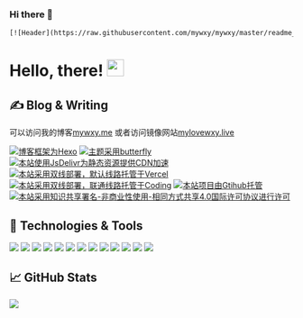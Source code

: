 ### Hi there 👋

<!--
**mywxy/mywxy** is a ✨ _special_ ✨ repository because its `README.md` (this file) appears on your GitHub profile.

Here are some ideas to get you started:

- 🔭 I’m currently working on ...
- 🌱 I’m currently learning ...
- 👯 I’m looking to collaborate on ...
- 🤔 I’m looking for help with ...
- 💬 Ask me about ...
- 📫 How to reach me: ...
- 😄 Pronouns: ...
- ⚡ Fun fact: ...
-->

```html
[![Header](https://raw.githubusercontent.com/mywxy/mywxy/master/readme_header.png "Header")](https://mywxy.me/)
```

# Hello, there! <img src="https://raw.githubusercontent.com/mywxy/mywxy/master/wave.gif" width="30px">

## &#x270d; Blog & Writing
可以访问我的博客[mywxy.me](https://mywxy.me/) 
或者访问镜像网站[mylovewxy.live](https://mylovewxy.live/)

<p><a target="_blank" href="https://hexo.io/"><img src="https://img.shields.io/badge/Frame-Hexo-blue?style=flat&logo=hexo" title="博客框架为Hexo"></a>&nbsp;<a target="_blank" href="https://demo.jerryc.me/"><img src="https://img.shields.io/badge/Theme-Butterfly-6513df?style=flat&logo=bitdefender" title="主题采用butterfly"></a>&nbsp;<a target="_blank" href="https://metroui.org.ua/index.html "><img src="https://img.shields.io/badge/CDN-jsDelivr-orange?style=flat&logo=jsDelivr" title="本站使用JsDelivr为静态资源提供CDN加速"></a> &nbsp;<a target="_blank" href="https://vercel.com/ "><img src="https://img.shields.io/badge/Hosted-Vervel-brightgreen?style=flat&logo=Vercel" title="本站采用双线部署，默认线路托管于Vercel"></a>&nbsp;<a target="_blank" href="https://vercel.com/ "><img src="https://img.shields.io/badge/Hosted-Coding-0cedbe?style=flat&logo=Codio" title="本站采用双线部署，联通线路托管于Coding"></a>&nbsp;<a target="_blank" href="https://github.com/"><img src="https://img.shields.io/badge/Source-Github-d021d6?style=flat&logo=GitHub" title="本站项目由Gtihub托管"></a>&nbsp;<a target="_blank" href="http://creativecommons.org/licenses/by-nc-sa/4.0/"><img src="https://img.shields.io/badge/Copyright-BY--NC--SA%204.0-d42328?style=flat&logo=Claris" title="本站采用知识共享署名-非商业性使用-相同方式共享4.0国际许可协议进行许可"></a></p>


## 🔧 Technologies & Tools

![](https://img.shields.io/badge/OS-Linux-informational?style=flat&logo=linux&logoColor=white&color=2bbc8a)
![](https://img.shields.io/badge/Editor-IntelliJ_IDEA-informational?style=flat&logo=intellij-idea&logoColor=white&color=2bbc8a)
![](https://img.shields.io/badge/Code-Python-informational?style=flat&logo=python&logoColor=white&color=2bbc8a)
![](https://img.shields.io/badge/Code-JavaScript-informational?style=flat&logo=javascript&logoColor=white&color=2bbc8a)
![](https://img.shields.io/badge/Code-Golang-informational?style=flat&logo=go&logoColor=white&color=2bbc8a)
![](https://img.shields.io/badge/Code-Make-informational?style=flat&logo=cmake&logoColor=white&color=2bbc8a)
![](https://img.shields.io/badge/Code-Vue-informational?style=flat&logo=vue.js&logoColor=white&color=2bbc8a)
![](https://img.shields.io/badge/Shell-Bash-informational?style=flat&logo=gnu-bash&logoColor=white&color=2bbc8a)
![](https://img.shields.io/badge/Tools-PostgreSQL-informational?style=flat&logo=postgresql&logoColor=white&color=2bbc8a)
![](https://img.shields.io/badge/Tools-Docker-informational?style=flat&logo=docker&logoColor=white&color=2bbc8a)
![](https://img.shields.io/badge/Tools-Kubernetes-informational?style=flat&logo=kubernetes&logoColor=white&color=2bbc8a)
![](https://img.shields.io/badge/Tools-Red_Hat_OpenShift-informational?style=flat&logo=red-hat-open-shift&logoColor=white&color=2bbc8a)
![](https://img.shields.io/badge/Cloud-Digital_Ocean-informational?style=flat&logo=digitalocean&logoColor=white&color=2bbc8a)
## &#x1f4c8; GitHub Stats

<a href="https://github.com/mywxy/mywxy">
  <img align="center" src="https://github-readme-stats.vercel.app/api/top-langs/?username=mywxy&hide=html&title_color=ffffff&text_color=c9cacc&icon_color=2bbc8a&bg_color=1d1f21" />
</a>